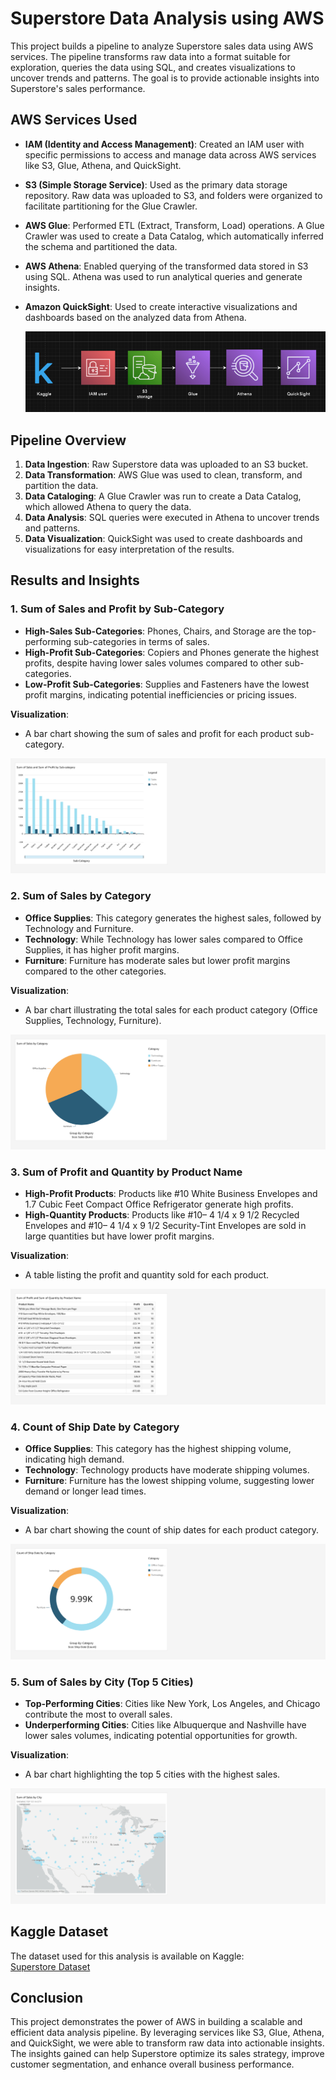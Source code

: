 # Superstore Data Analysis using AWS

This project builds a pipeline to analyze Superstore sales data using AWS services. The pipeline transforms raw data into a format suitable for exploration, queries the data using SQL, and creates visualizations to uncover trends and patterns. The goal is to provide actionable insights into Superstore's sales performance.

## AWS Services Used

- **IAM (Identity and Access Management)**: Created an IAM user with specific permissions to access and manage data across AWS services like S3, Glue, Athena, and QuickSight.
- **S3 (Simple Storage Service)**: Used as the primary data storage repository. Raw data was uploaded to S3, and folders were organized to facilitate partitioning for the Glue Crawler.
- **AWS Glue**: Performed ETL (Extract, Transform, Load) operations. A Glue Crawler was used to create a Data Catalog, which automatically inferred the schema and partitioned the data.
- **AWS Athena**: Enabled querying of the transformed data stored in S3 using SQL. Athena was used to run analytical queries and generate insights.
- **Amazon QuickSight**: Used to create interactive visualizations and dashboards based on the analyzed data from Athena.

  ![Superstore Sales Chart](Images/flow.png)


## Pipeline Overview

1. **Data Ingestion**: Raw Superstore data was uploaded to an S3 bucket.
2. **Data Transformation**: AWS Glue was used to clean, transform, and partition the data.
3. **Data Cataloging**: A Glue Crawler was run to create a Data Catalog, which allowed Athena to query the data.
4. **Data Analysis**: SQL queries were executed in Athena to uncover trends and patterns.
5. **Data Visualization**: QuickSight was used to create dashboards and visualizations for easy interpretation of the results.

## Results and Insights

### 1. Sum of Sales and Profit by Sub-Category
- **High-Sales Sub-Categories**: Phones, Chairs, and Storage are the top-performing sub-categories in terms of sales.
- **High-Profit Sub-Categories**: Copiers and Phones generate the highest profits, despite having lower sales volumes compared to other sub-categories.
- **Low-Profit Sub-Categories**: Supplies and Fasteners have the lowest profit margins, indicating potential inefficiencies or pricing issues.

**Visualization**:
- A bar chart showing the sum of sales and profit for each product sub-category.

 ![Superstore Sales Chart](Images/Quicksight-report_page-0001.jpg)
 
### 2. Sum of Sales by Category
- **Office Supplies**: This category generates the highest sales, followed by Technology and Furniture.
- **Technology**: While Technology has lower sales compared to Office Supplies, it has higher profit margins.
- **Furniture**: Furniture has moderate sales but lower profit margins compared to the other categories.

**Visualization**:
- A bar chart illustrating the total sales for each product category (Office Supplies, Technology, Furniture).

![Superstore Sales Chart](Images/Quicksight-report_page-0002.jpg)

### 3. Sum of Profit and Quantity by Product Name
- **High-Profit Products**: Products like #10 White Business Envelopes and 1.7 Cubic Feet Compact Office Refrigerator generate high profits.
- **High-Quantity Products**: Products like #10– 4 1/4 x 9 1/2 Recycled Envelopes and #10– 4 1/4 x 9 1/2 Security-Tint Envelopes are sold in large quantities but have lower profit margins.

**Visualization**:
- A table listing the profit and quantity sold for each product.

![Superstore Sales Chart](Images/Quicksight-report_page-0003.jpg)

### 4. Count of Ship Date by Category
- **Office Supplies**: This category has the highest shipping volume, indicating high demand.
- **Technology**: Technology products have moderate shipping volumes.
- **Furniture**: Furniture has the lowest shipping volume, suggesting lower demand or longer lead times.

**Visualization**:
- A bar chart showing the count of ship dates for each product category.

![Superstore Sales Chart](Images/Quicksight-report_page-0004.jpg)

### 5. Sum of Sales by City (Top 5 Cities)
- **Top-Performing Cities**: Cities like New York, Los Angeles, and Chicago contribute the most to overall sales.
- **Underperforming Cities**: Cities like Albuquerque and Nashville have lower sales volumes, indicating potential opportunities for growth.

**Visualization**:
- A bar chart highlighting the top 5 cities with the highest sales.

![Superstore Sales Chart](Images/Quicksight-report_page-0005.jpg)

## Kaggle Dataset

The dataset used for this analysis is available on Kaggle:  
[Superstore Dataset](https://www.kaggle.com/datasets)

## Conclusion

This project demonstrates the power of AWS in building a scalable and efficient data analysis pipeline. By leveraging services like S3, Glue, Athena, and QuickSight, we were able to transform raw data into actionable insights. The insights gained can help Superstore optimize its sales strategy, improve customer segmentation, and enhance overall business performance.


